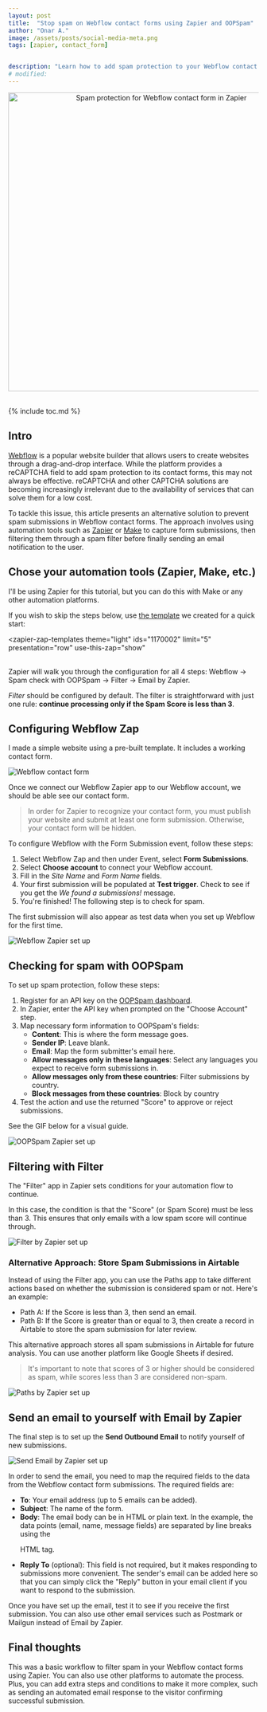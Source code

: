 ```yaml
---
layout: post
title:  "Stop spam on Webflow contact forms using Zapier and OOPSpam"
author: "Onar A."
image: /assets/posts/social-media-meta.png
tags: [zapier, contact_form]


description: "Learn how to add spam protection to your Webflow contact forms."
# modified: 
---
```

<center>
<a href="https://zapier.com/apps/email/integrations/webflow/1170002/spam-check-new-webflow-contact-form-submissions-with-oopspam-and-send-outbound-emails">
<img loading="lazy"  width="600" alt="Spam protection for Webflow contact form in Zapier" src="/blog/assets/posts/webflow-contact-form/overall-setup.png">
</a>
</center>
<br/>

<script type="module" src="https://cdn.zapier.com/packages/partner-sdk/v0/zapier-elements/zapier-elements.esm.js"></script>
<link rel="stylesheet" href="https://cdn.zapier.com/packages/partner-sdk/v0/zapier-elements/zapier-elements.css"/>

{% include toc.md %}

## Intro

[Webflow](https://webflow.com/) is a popular website builder that allows users to create websites through a drag-and-drop interface. While the platform provides a reCAPTCHA field to add spam protection to its contact forms, this may not always be effective. reCAPTCHA and other CAPTCHA solutions are becoming increasingly irrelevant due to the availability of services that can solve them for a low cost.

To tackle this issue, this article presents an alternative solution to prevent spam submissions in Webflow contact forms. The approach involves using automation tools such as [Zapier](https://zapier.com/) or [Make](https://www.make.com) to capture form submissions, then filtering them through a spam filter before finally sending an email notification to the user.

## Chose your automation tools (Zapier, Make, etc.)

I'll be using Zapier for this tutorial, but you can do this with Make or any other automation platforms.

If you wish to skip the steps below, use [the template](https://zapier.com/apps/email/integrations/webflow/1170002/spam-check-new-webflow-contact-form-submissions-with-oopspam-and-send-outbound-emails) we created for a quick start:

<zapier-zap-templates
  theme="light"
  ids="1170002"
  limit="5"
  presentation="row"
  use-this-zap="show"
></zapier-zap-templates>

<br>
Zapier will walk you through the configuration for all 4 steps: Webflow -> Spam check with OOPSpam -> Filter -> Email by Zapier.

_Filter_ should be configured by default. The filter is straightforward with just one rule: **continue processing only if the Spam Score is less than 3**.

## Configuring Webflow Zap

I made a simple website using a pre-built template. It includes a working contact form.

![Webflow contact form](/blog/assets/posts/webflow-contact-form/cf.png "Webflow contact form")

Once we connect our Webflow Zapier app to our Webflow account, we should be able see our contact form.

> In order for Zapier to recognize your contact form, you must publish your website and submit at least one form submission. Otherwise, your contact form will be hidden.

To configure Webflow with the Form Submission event, follow these steps:

1. Select Webflow Zap and then under Event, select **Form Submissions**.
2. Select **Choose account** to connect your Webflow account.
3. Fill in the _Site Name_ and _Form Name_ fields.
4. Your first submission will be populated at **Test trigger**. Check to see if you get the _We found a submissions!_ message.
5. You're finished! The following step is to check for spam.

The first submission will also appear as test data when you set up Webflow for the first time.

![Webflow Zapier set up](/blog/assets/posts/webflow-contact-form/webflow-zapier.gif "Webflow Zapier set up")

## Checking for spam with OOPSpam

To set up spam protection, follow these steps:

1. Register for an API key on the [OOPSpam dashboard](https://app.oopspam.com/).
2. In Zapier, enter the API key when prompted on the "Choose Account" step.
3. Map necessary form information to OOPSpam's fields:
    - **Content**: This is where the form message goes.
    - **Sender IP**: Leave blank.
    - **Email**: Map the form submitter's email here.
    - **Allow messages only in these languages**: Select any languages you expect to receive form submissions in.
    - **Allow messages only from these countries**: Filter submissions by country.
    - **Block messages from these countries**: Block by country
4. Test the action and use the returned "Score" to approve or reject submissions.

See the GIF below for a visual guide.

![OOPSpam Zapier set up](/blog/assets/posts/webflow-contact-form/zapier-oopspam.gif "OOPSpam Zapier set up")


## Filtering with Filter

The "Filter" app in Zapier sets conditions for your automation flow to continue.

In this case, the condition is that the "Score" (or Spam Score) must be less than 3. This ensures that only emails with a low spam score will continue through.

![Filter by Zapier set up](/blog/assets/posts/webflow-contact-form/filter-zapier.gif "Filter by Zapier set up")

### Alternative Approach: Store Spam Submissions in Airtable

Instead of using the Filter app, you can use the Paths app to take different actions based on whether the submission is considered spam or not. Here's an example:

- Path A: If the Score is less than 3, then send an email.
- Path B: If the Score is greater than or equal to 3, then create a record in Airtable to store the spam submission for later review.

This alternative approach stores all spam submissions in Airtable for future analysis. You can use another platform like Google Sheets if desired.

> It's important to note that scores of 3 or higher should be considered as spam, while scores less than 3 are considered non-spam.

![Paths by Zapier set up](/blog/assets/posts/webflow-contact-form/paths-zapier.png "Paths by Zapier set up")


## Send an email to yourself with Email by Zapier

The final step is to set up the **Send Outbound Email** to notify yourself of new submissions.

![Send Email by Zapier set up](/blog/assets/posts/webflow-contact-form/sendemail-zapier.gif "Send Email by Zapier set up")

In order to send the email, you need to map the required fields to the data from the Webflow contact form submissions. The required fields are:

- **To**: Your email address (up to 5 emails can be added).
- **Subject**: The name of the form.
- **Body**: The email body can be in HTML or plain text. In the example, the data points (email, name, message fields) are separated by line breaks using the <p> HTML tag.
- **Reply To** (optional): This field is not required, but it makes responding to submissions more convenient. The sender's email can be added here so that you can simply click the "Reply" button in your email client if you want to respond to the submission.

Once you have set up the email, test it to see if you receive the first submission. You can also use other email services such as Postmark or Mailgun instead of Email by Zapier.

## Final thoughts

This was a basic workflow to filter spam in your Webflow contact forms using Zapier. You can also use other platforms to automate the process. Plus, you can add extra steps and conditions to make it more complex, such as sending an automated email response to the visitor confirming successful submission.